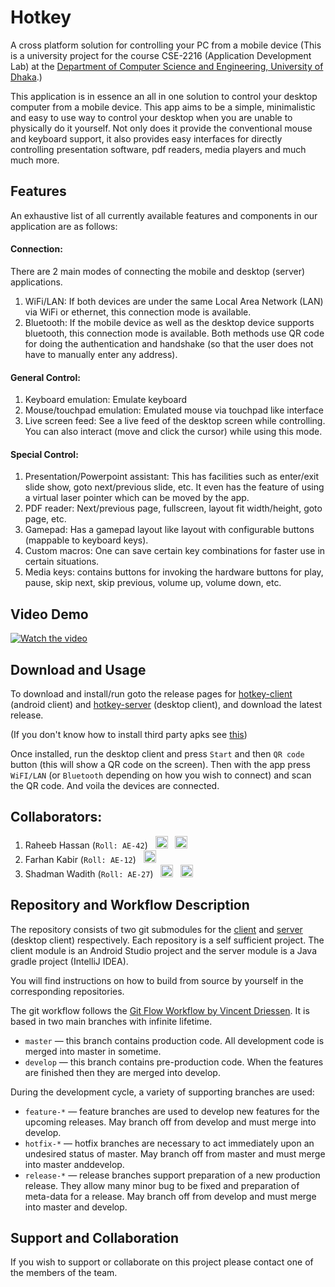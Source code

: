 # Hotkey
A cross platform solution for controlling your PC from a mobile device
(This is a university project for the course CSE-2216 (Application Development Lab) at the [Department of Computer Science and Engineering, University of Dhaka](http://www.cse.du.ac.bd/).)

This application is in essence an all in one solution to control your desktop computer from a mobile device. This app aims to be a simple, minimalistic and easy to use way to control your desktop when you are unable to physically do it yourself.
Not only does it provide the conventional mouse and keyboard support, it also provides easy interfaces for directly controlling presentation software, pdf readers, media players and much much more.

## Features

An exhaustive list of all currently available features and components in our application are as follows:

#### Connection: 
There are 2 main modes of connecting the mobile and desktop (server) applications.
1. WiFi/LAN: If both devices are under the same Local Area Network (LAN) via WiFi or ethernet, this connection mode is available.
1. Bluetooth: If the mobile device as well as the desktop device supports bluetooth, this connection mode is available. Both methods use QR code for doing the authentication and handshake (so that the user does not have to manually enter any address).

#### General Control:
1. Keyboard emulation: Emulate keyboard
2. Mouse/touchpad emulation: Emulated mouse via touchpad like interface
3. Live screen feed: See a live feed of the desktop screen while controlling. You can also interact (move and click the cursor) while using this mode.

#### Special Control:
1. Presentation/Powerpoint assistant: This has facilities such as enter/exit slide show, goto next/previous slide, etc. It even has the feature of using a virtual laser pointer which can be moved by the app.
2. PDF reader: Next/previous page, fullscreen, layout fit width/height, goto page, etc.
3. Gamepad: Has a gamepad layout like layout with configurable buttons (mappable to keyboard keys).
4. Custom macros: One can save certain key combinations for faster use in certain situations.
5. Media keys: contains buttons for invoking the hardware buttons for play, pause, skip next, skip previous, volume up, volume down, etc.

## Video Demo
[![Watch the video](https://img.youtube.com/vi/h0pA3SHEp_4/hqdefault.jpg)](https://youtu.be/h0pA3SHEp_4)

## Download and Usage
To download and install/run goto the release pages for [hotkey-client](https://github.com/hoenchioma/hotkey-client/releases) (android client) and [hotkey-server](https://github.com/hoenchioma/hotkey-server/releases) (desktop client), and download the latest release.

(If you don't know how to install third party apks see [this](https://www.wikihow.tech/Install-APK-Files-on-Android))

Once installed, run the desktop client and press `Start` and then `QR code` button (this will show a QR code on the screen). Then with the app press `WiFI/LAN` (or `Bluetooth` depending on how you wish to connect) and scan the QR code. And voila the devices are connected.

## Collaborators:
1. Raheeb Hassan (`Roll: AE-42`)&nbsp;&nbsp;&nbsp;<a href="https://github.com/hoenchioma"><img src="https://image.flaticon.com/icons/png/512/25/25231.png" width="20" height="20"/></a>&nbsp;&nbsp;&nbsp;<a href="mailto:raheeb@myself.com"><img src="http://www.clker.com/cliparts/5/S/U/Y/A/R/email-icon-th.png" alt='Email Icon clip art' width="20" height="20"/></a>
2. Farhan Kabir (`Roll: AE-12`)&nbsp;&nbsp;&nbsp;<a href="https://github.com/farhankabir12"><img src="https://image.flaticon.com/icons/png/512/25/25231.png" width="20" height="20"/></a>
3. Shadman Wadith (`Roll: AE-27`)&nbsp;&nbsp;&nbsp;<a href="https://github.com/wadith027"><img src="https://image.flaticon.com/icons/png/512/25/25231.png" width="20" height="20"/></a>&nbsp;&nbsp;&nbsp;<a href="mailto:wadith.24csedu.027@gmail.com"><img src="http://www.clker.com/cliparts/5/S/U/Y/A/R/email-icon-th.png" alt='Email Icon clip art' width="20" height="20"/></a>

## Repository and Workflow Description
The repository consists of two git submodules for the [client](https://github.com/hoenchioma/hotkey-client) and [server](https://github.com/hoenchioma/hotkey-server) (desktop client) respectively. Each repository is a self sufficient project. The client module is an Android Studio project and the server module is a Java gradle project (IntelliJ IDEA).

You will find instructions on how to build from source by yourself in the corresponding repositories.

The git workflow follows the [Git Flow Workflow by Vincent Driessen](https://nvie.com/posts/a-successful-git-branching-model/).
It is based in two main branches with infinite lifetime.
- `master` — this branch contains production code. All development code is merged into master in sometime.
- `develop` — this branch contains pre-production code. When the features are finished then they are merged into develop.

During the development cycle, a variety of supporting branches are used:
- `feature-*` — feature branches are used to develop new features for the upcoming releases. May branch off from develop and must merge into develop.
- `hotfix-*` — hotfix branches are necessary to act immediately upon an undesired status of master. May branch off from master and must merge into master anddevelop.
- `release-*` — release branches support preparation of a new production release. They allow many minor bug to be fixed and preparation of meta-data for a release. May branch off from develop and must merge into master and develop.

## Support and Collaboration
If you wish to support or collaborate on this project please contact one of the members of the team.
